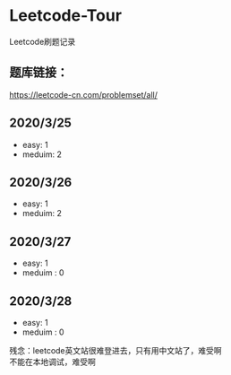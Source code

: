 # Leetcode-Tour
Leetcode刷题记录

## 题库链接：
https://leetcode-cn.com/problemset/all/

## 2020/3/25 
- easy: 1
- meduim: 2
## 2020/3/26 
- easy: 1
- meduim: 2

## 2020/3/27
- easy: 1
- meduim : 0

## 2020/3/28
- easy: 1
- meduim : 0


残念：leetcode英文站很难登进去，只有用中文站了，难受啊  
不能在本地调试，难受啊